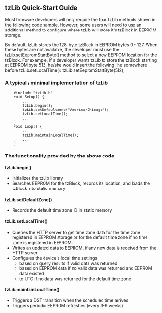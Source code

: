 ## tzLib Quick-Start Guide

Most firmware developers will only require the four tzLib methods shown in the following code sample. However, some users will need to use an additional method to configure where tzLib will store it's tzBlock in EEPROM storage.
	
By default, tzLib stores the 128-byte tzBlock in EEPROM bytes 0 - 127. When these bytes are not available, the developer must use the tzLib.setEepromStartByte() method to select a new EEPROM location for the tzBlock. For example, if a developer wants tzLib to store the tzBlock starting at EEPROM byte 512, he/she would insert the following line somewhere before tzLib.setLocalTime():			tzLib.setEepromStartByte(512);

	

### A typical / minimal implementation of tzLib 
```
    #include "tzLib.h"
	void Setup() {
		...
		tzLib.begin();
		tzLib.setDefaultzone("America/Chicago");
		tzLib.setLocalTime();
		...
	}
	void Loop() {
		...
		tzLib.maintainLocalTime();
		...
	}	
```		
### The functionality provided by the above code

#### tzLib.begin()
*	Initializes the tzLib library
*	Searches EEPROM for the tzBlock, records its location, and loads the tzBlock into static memory
	
#### tzLib.setDefaultZone()
*	Records the default time zone ID in static memory
			
#### tzLib.setLocalTime()
*	Queries the HTTP server to get time zone data for the time zone registered in EEPROM storage or for the default time zone if no time zone is registered in EEPROM.
*	Writes an updated data to EEPROM, if any new data is received from the HTTP server
*	Configures the device's local time settings
	*	based on query results if valid data was returned
	*	based on EEPROM data if no valid data was returned and EEPROM data existed
	*	to UTC if no data was returned for the default time zone
				
#### tzLib.maintainLocalTime()
*	Triggers a DST transition when the scheduled time arrives
*	Triggers periodic EEPROM refreshes (every 3-9 weeks)
				   

				   

	
	